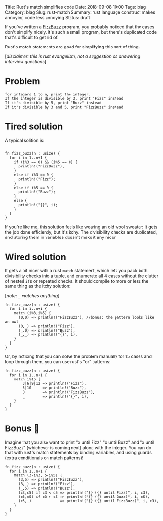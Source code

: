 Title: Rust's match simplifies code
Date: 2018-09-08 10:00
Tags: blag
Category: blag
Slug: rust-match
Summary: rust language construct makes annoying code less annoying
Status: draft

If you've written a [FizzBuzz]() program, you probably noticed that the cases don't simplify nicely. It's such a small program, but there's duplicated code that's difficult to get rid of.

Rust's match statements are good for simplifying this sort of thing.

[*disclaimer: this is rust evangelism, not a suggestion on answering interview questions*]

# Problem

```
for integers 1 to n, print the integer.
If the integer is divisible by 3, print "Fizz" instead
If it's divisible by 5, print "Buzz" instead
If it's divisible by 3 and 5, print "FizzBuzz" instead
```

# Tired solution

A typical solition is:

```

fn fizz_buzz(n : usize) {
  for i in 1..n+1 {
    if (i%3 == 0) && (i%5 == 0) {
      println!("FizzBuzz");
    }
    else if i%3 == 0 {
      println!("Fizz");
    }
    else if i%5 == 0 {
      println!("Buzz");
    }
    else {
      println!("{}", i);
    }
  }
}
```

If you're like me, this solution feels like wearing an old wool sweater: It gets the job done efficiently, but it's itchy. The divisibility checks are duplicated, and storing them in variables doesn't make it any nicer.

# Wired solution

It gets a bit nicer with a rust `match` statement, which lets you pack both divisibility checks into a tuple, and enumerate all 4 cases without the clutter of nested `if`s or repeated checks. It should compile to more or less the same thing as the itchy solution:

[*note: `_` matches anything*]

```
fn fizz_buzz(n : usize) {
  for i in 1..n+1 {
    match (i%3,i%5) {
      (0,0) => println!("FizzBuzz"), //bonus: the pattern looks like an owl
      (0,_) => println!("Fizz"),
      (_,0) => println!("Buzz"),
      (_,_) => println!("{}", i),
    }
  }
}
```

Or, by noticing that you can solve the problem manually for 15 cases and loop through them, you can use rust's "or" patterns:

```
fn fizz_buzz(n : usize) {
  for i in 1..n+1 {
    match i%15 {
        3|6|9|12 => println!("Fizz"),
        5|10     => println!("Buzz"),
        0        => println!("FizzBuzz"),
        _        => println!("{}", i),
    }
  }
}
```

# Bonus 🐷

Imagine that you also want to print "x until Fizz" "x until Buzz" and "x until FizzBuzz" (whichever is coming next) along with the integer. You can do that with rust's match statements by binding variables, and using guards (extra conditionals on match patterns)!


```
fn fizz_buzz(n : usize) {
  for i in 1..n+1 {
    match (3-i%3, 5-i%5) {
      (3,5) => println!("FizzBuzz"),
      (3,_) => println!("Fizz"),
      (_,5) => println!("Buzz"),
      (c3,c5) if c3 < c5 => println!("{} ({} until Fizz)", i, c3),
      (c3,c5) if c3 > c5 => println!("{} ({} until Buzz)", i, c5),
      (c3,_)             => println!("{} ({} until FizzBuzz)", i, c3),
    }
  }
}
```
